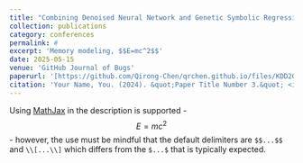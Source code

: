 ```yaml
---
title: "Combining Denoised Neural Network and Genetic Symbolic Regression for Memory Behavior Modeling via Dynamic Asynchronous Optimization, with math $$E=mc^2$$"
collection: publications
category: conferences
permalink: #
excerpt: 'Memory modeling, $$E=mc^2$$'
date: 2025-05-15
venue: 'GitHub Journal of Bugs'
paperurl: '[https://github.com/Qirong-Chen/qrchen.github.io/files/KDD2025.pdf](https://github.com/Qirong-Chen/qrchen.github.io/blob/master/files/KDD2025.pdf)'
citation: 'Your Name, You. (2024). &quot;Paper Title Number 3.&quot; <i>GitHub Journal of Bugs</i>. 1(3).'
---
```


Using [MathJax](https://www.mathjax.org/) in the description is supported - $$E=mc^2$$ - however, the use must be mindful that the default delimiters are `$$...$$` and `\\[...\\]` which differs from the `$...$` that is typically expected.
